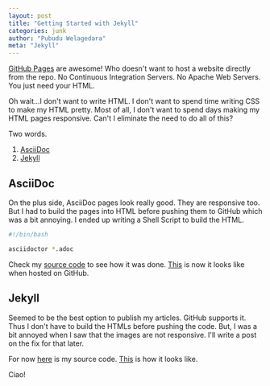 ```yaml
---
layout: post
title: "Getting Started with Jekyll"
categories: junk
author: "Pubudu Welagedara"
meta: "Jekyll"
---
```


[GitHub Pages][gh-pages] are awesome! Who doesn't want to host a website directly from the repo. No Continuous
Integration Servers. No Apache Web Servers. You just need your HTML.

Oh wait...I don't want to write HTML. I don't want to spend time writing CSS to make my HTML pretty. Most of all, I don't want to spend days making my HTML pages responsive. Can't I eliminate the need to do all of this?

Two words.

1. [AsciiDoc][asciidoc]
2. [Jekyll][jekyll] 

## AsciiDoc

On the plus side, AsciiDoc pages look really good. They are responsive too. But I had to build the pages into HTML before pushing them to GitHub which was a bit annoying. I ended up writing a Shell Script to build the HTML.

```bash
#!/bin/bash

asciidoctor *.adoc
``` 

Check my [source code][my-source] to see how it was done. [This][my-pages] is now it looks like when hosted on GitHub.

## Jekyll

Seemed to be the best option to publish my articles. GitHub supports it. Thus I don't have to build the HTMLs before pushing the code. But, I was a bit annoyed when I saw that the images are not responsive. I'll write a post on the fix for that later.

For now [here][my-jekyll-source] is my source code. [This][my-jekyll-pages] is how it looks like. 

Ciao!

[gh-pages]: https://pages.github.com/
[asciidoc]: https://asciidoctor.org/docs/what-is-asciidoc/
[jekyll]: http://jekyllrb.com
[my-source]: https://github.com/pwelagedara/pwelagedara.github.io
[my-pages]: https://pwelagedara.github.io/
[my-jekyll-source]: https://github.com/welagedara/welagedara.github.io
[my-jekyll-pages]: https://welagedara.github.io/